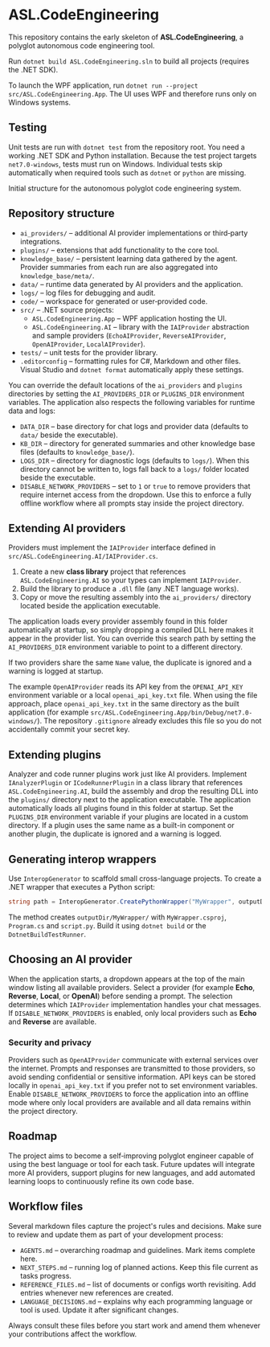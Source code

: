 # ASL.CodeEngineering

This repository contains the early skeleton of **ASL.CodeEngineering**, a polyglot
autonomous code engineering tool.

Run `dotnet build ASL.CodeEngineering.sln` to build all projects (requires the .NET SDK).

To launch the WPF application, run `dotnet run --project src/ASL.CodeEngineering.App`.
The UI uses WPF and therefore runs only on Windows systems.

## Testing

Unit tests are run with `dotnet test` from the repository root. You need a working .NET SDK and Python installation. Because the test project targets `net7.0-windows`, tests must run on Windows. Individual tests skip automatically when required tools such as `dotnet` or `python` are missing.

Initial structure for the autonomous polyglot code engineering system.

## Repository structure

- `ai_providers/` – additional AI provider implementations or third‑party
  integrations.
- `plugins/` – extensions that add functionality to the core tool.
- `knowledge_base/` – persistent learning data gathered by the agent. Provider
  summaries from each run are also aggregated into `knowledge_base/meta/`.
- `data/` – runtime data generated by AI providers and the application.
- `logs/` – log files for debugging and audit.
- `code/` – workspace for generated or user‑provided code.
- `src/` – .NET source projects:
  - `ASL.CodeEngineering.App` – WPF application hosting the UI.
  - `ASL.CodeEngineering.AI` – library with the `IAIProvider` abstraction and
    sample providers (`EchoAIProvider`, `ReverseAIProvider`, `OpenAIProvider`, `LocalAIProvider`).
- `tests/` – unit tests for the provider library.
- `.editorconfig` – formatting rules for C#, Markdown and other files. Visual
  Studio and `dotnet format` automatically apply these settings.

You can override the default locations of the `ai_providers` and `plugins`
directories by setting the `AI_PROVIDERS_DIR` or `PLUGINS_DIR` environment
variables. The application also respects the following variables for runtime
data and logs:

- `DATA_DIR` – base directory for chat logs and provider data (defaults to
  `data/` beside the executable).
- `KB_DIR` – directory for generated summaries and other knowledge base
  files (defaults to `knowledge_base/`).
 - `LOGS_DIR` – directory for diagnostic logs (defaults to `logs/`). When this
   directory cannot be written to, logs fall back to a `logs/` folder located
   beside the executable.
 - `DISABLE_NETWORK_PROVIDERS` – set to `1` or `true` to remove providers that
  require internet access from the dropdown. Use this to enforce a fully offline
  workflow where all prompts stay inside the project directory.

## Extending AI providers

Providers must implement the `IAIProvider` interface defined in
`src/ASL.CodeEngineering.AI/IAIProvider.cs`.

1. Create a new **class library** project that references
   `ASL.CodeEngineering.AI` so your types can implement `IAIProvider`.
2. Build the library to produce a `.dll` file (any .NET language works).
3. Copy or move the resulting assembly into the `ai_providers/` directory
   located beside the application executable.

The application loads every provider assembly found in this folder automatically
at startup, so simply dropping a compiled DLL here makes it appear in the
provider list. You can override this search path by setting the
`AI_PROVIDERS_DIR` environment variable to point to a different directory.

If two providers share the same `Name` value, the duplicate is ignored and a warning
is logged at startup.

The example `OpenAIProvider` reads its API key from the `OPENAI_API_KEY` environment
variable or a local `openai_api_key.txt` file. When using the file approach,
place `openai_api_key.txt` in the same directory as the built application
(for example `src/ASL.CodeEngineering.App/bin/Debug/net7.0-windows/`). The
repository `.gitignore` already excludes this file so you do not accidentally
commit your secret key.

## Extending plugins

Analyzer and code runner plugins work just like AI providers. Implement
`IAnalyzerPlugin` or `ICodeRunnerPlugin` in a class library that references
`ASL.CodeEngineering.AI`, build the assembly and drop the resulting DLL into
the `plugins/` directory next to the application executable. The application
automatically loads all plugins found in this folder at startup. Set the
`PLUGINS_DIR` environment variable if your plugins are located in a custom
directory. If a plugin uses the same name as a built-in component or another plugin,
the duplicate is ignored and a warning is logged.
## Generating interop wrappers

Use `InteropGenerator` to scaffold small cross-language projects. To create a .NET wrapper that executes a Python script:

```csharp
string path = InteropGenerator.CreatePythonWrapper("MyWrapper", outputDir);
```

The method creates `outputDir/MyWrapper/` with `MyWrapper.csproj`, `Program.cs` and `script.py`. Build it using `dotnet build` or the `DotnetBuildTestRunner`.


## Choosing an AI provider

When the application starts, a dropdown appears at the top of the main window
listing all available providers. Select a provider (for example **Echo**,
**Reverse**, **Local**, or **OpenAI**) before sending a prompt. The selection determines
which `IAIProvider` implementation handles your chat messages. If
`DISABLE_NETWORK_PROVIDERS` is enabled, only local providers such as **Echo** and
**Reverse** are available.

### Security and privacy

Providers such as `OpenAIProvider` communicate with external services over the
internet. Prompts and responses are transmitted to those providers, so avoid
sending confidential or sensitive information. API keys can be stored locally in
`openai_api_key.txt` if you prefer not to set environment variables.
Enable `DISABLE_NETWORK_PROVIDERS` to force the application into an offline
mode where only local providers are available and all data remains within the
project directory.

## Roadmap

The project aims to become a self‑improving polyglot engineer capable of using
the best language or tool for each task. Future updates will integrate more AI
providers, support plugins for new languages, and add automated learning loops
to continuously refine its own code base.

## Workflow files

Several markdown files capture the project's rules and decisions. Make sure to
review and update them as part of your development process:

- `AGENTS.md` – overarching roadmap and guidelines. Mark items complete here.
- `NEXT_STEPS.md` – running log of planned actions. Keep this file current as
  tasks progress.
- `REFERENCE_FILES.md` – list of documents or configs worth revisiting. Add
  entries whenever new references are created.
- `LANGUAGE_DECISIONS.md` – explains why each programming language or tool is
  used. Update it after significant changes.

Always consult these files before you start work and amend them whenever your
contributions affect the workflow.

